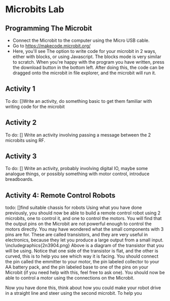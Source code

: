 # Microbits Lab
## Programming The Microbit
* Connect the Microbit to the computer using the Micro USB cable.
* Go to https://makecode.microbit.org/
* Here, you'll see The option to write code for your microbit in 2 ways, either with blocks, or using Javascript. The blocks mode is very similar to scratch.
When you're happy with the program you have written, press the download button in the bottom left. After doing this, the code can be dragged onto the microbit in file explorer, and the microbit will run it.

## Activity 1
To do: 
[]Write an activity, do something basic to get them familiar with writing code for the microbit

## Activity 2
To do: 
[] Write an activity involving passing a message between the 2 microbits using RF. 

## Activity 3
To do:
 [] Write an activity, probably involving digital IO, maybe some analogue things, or possibly something with motor control, introduce breadboards.

## Activity 4: Remote Control Robots
todo:
[]find suitable chassis for robots
 Using what you have done previously, you should now be able to build a remote control robot using 2 microbits, one to control it, and one to control the motors. You will find that the output pins on the Microbit are not powerful enough to control the motors directly. You may have wondered what the small components with 3 pins are for. These are called transistors, and they are very useful in electronics, because they let you produce a large output from a small input.
 \includegraphics{2n3904.png}
 Above is a diagram of the transistor that you will be using. Notice that one side of the transistor is flat, and the other is curved, this is to help you see which way it is facing. You should connect the pin called the emmitter to your motor, the pin labeled collector to your AA battery pack, and the pin labeled base to one of the pins on your Microbit (if you need help with this, feel free to ask one). You should now be able to control a motor using the connections on the Microbit.
 
 Now you have done this, think about how you could make your robot drive in a straight line and steer using the second microbit. To help you 
 
